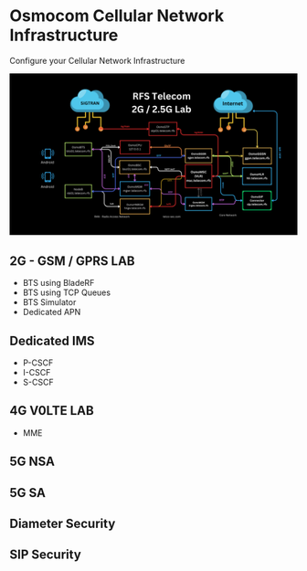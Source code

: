 # Osmocom Cellular Network Infrastructure
Configure your Cellular Network Infrastructure


![image](2G-LAB/img/RFS_Telecom_Lab.png)

## 2G - GSM / GPRS LAB

- BTS using  BladeRF
- BTS using TCP Queues
- BTS Simulator
- Dedicated APN

## Dedicated IMS

- P-CSCF
- I-CSCF
- S-CSCF

## 4G V0LTE LAB

- MME


## 5G NSA



## 5G SA



## Diameter Security


## SIP Security